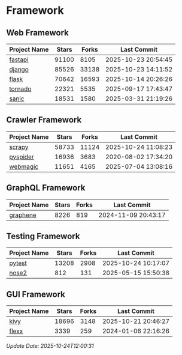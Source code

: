# Framework

## Web Framework
| Project Name | Stars | Forks | Last Commit |
| ------------ | ----- | ----- | ----------- |
| [fastapi](https://github.com/fastapi/fastapi) | 91100 | 8105 | 2025-10-23 20:54:45 |
| [django](https://github.com/django/django) | 85526 | 33138 | 2025-10-23 14:11:52 |
| [flask](https://github.com/pallets/flask) | 70642 | 16593 | 2025-10-14 20:26:26 |
| [tornado](https://github.com/tornadoweb/tornado) | 22321 | 5535 | 2025-09-17 17:43:47 |
| [sanic](https://github.com/sanic-org/sanic) | 18531 | 1580 | 2025-03-31 21:19:26 |

## Crawler Framework
| Project Name | Stars | Forks | Last Commit |
| ------------ | ----- | ----- | ----------- |
| [scrapy](https://github.com/scrapy/scrapy) | 58733 | 11124 | 2025-10-24 11:08:23 |
| [pyspider](https://github.com/binux/pyspider) | 16936 | 3683 | 2020-08-02 17:34:20 |
| [webmagic](https://github.com/code4craft/webmagic) | 11651 | 4165 | 2025-07-04 13:08:16 |

## GraphQL Framework
| Project Name | Stars | Forks | Last Commit |
| ------------ | ----- | ----- | ----------- |
| [graphene](https://github.com/graphql-python/graphene) | 8226 | 819 | 2024-11-09 20:43:17 |

## Testing Framework
| Project Name | Stars | Forks | Last Commit |
| ------------ | ----- | ----- | ----------- |
| [pytest](https://github.com/pytest-dev/pytest) | 13208 | 2908 | 2025-10-24 10:17:07 |
| [nose2](https://github.com/nose-devs/nose2) | 812 | 131 | 2025-05-15 15:50:38 |

## GUI Framework
| Project Name | Stars | Forks | Last Commit |
| ------------ | ----- | ----- | ----------- |
| [kivy](https://github.com/kivy/kivy) | 18696 | 3148 | 2025-10-21 20:46:27 |
| [flexx](https://github.com/flexxui/flexx) | 3339 | 259 | 2024-01-06 22:16:26 |

*Update Date: 2025-10-24T12:00:31*